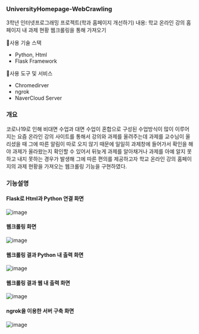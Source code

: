 ### UniversityHomepage-WebCrawling
3학년 인터넷프로그래밍 프로젝트(학과 홈페이지 개선하기) 내용: 학교 온라인 강의 홈페이지 내 과제 현황 웹크롤링을 통해 가져오기

📌사용 기술 스택
- Python, Html
- Flask Framework

📌사용 도구 및 서비스
- Chromedirver
- ngrok
- NaverCloud Server

### 개요
코로나19로 인해 비대면 수업과 대면 수업이 혼합으로 구성된 수업방식이 많이 이루어지는 요즘 온라인 강의 사이트를 통해서 강의와 과제를 올려주는데 과제를 교수님이 올리셨을 때 그에 따른 알림이 따로 오지 않기 때문에 일일히 과제창에 들어가서 확인을 해야 과제가 올라왔는지 확인할 수 있어서 뒤늦게 과제를 알아채거나 과제를 아예 알지 못하고 내지 못하는 경우가 발생해 그에 따른 편의를 제공하고자 학교 온라인 강의 홈페이지의 과제 현황을 가져오는 웹크롤링 기능을 구현하였다.
 ### 기능설명
 #### Flask로 Html과 Python 연결 화면
 ![image](https://user-images.githubusercontent.com/77527453/124448720-b5960f80-ddbd-11eb-9c59-8d41c8bb7a72.png)
 
 #### 웹크롤링 화면
![image](https://user-images.githubusercontent.com/77527453/124448868-d9f1ec00-ddbd-11eb-89bd-9d986ee75364.png)

 #### 웹크롤링 결과 Python 내 출력 화면
 ![image](https://user-images.githubusercontent.com/77527453/124449336-5258ad00-ddbe-11eb-8ace-94de9a974ac9.png)

 #### 웹크롤링 결과 웹 내 출력 화면
 ![image](https://user-images.githubusercontent.com/77527453/124449370-5dabd880-ddbe-11eb-964b-1188d77f9ac1.png)

 #### ngrok을 이용한 서버 구축 화면
 ![image](https://user-images.githubusercontent.com/77527453/124449444-70261200-ddbe-11eb-8afb-f108d12a4a19.png)
